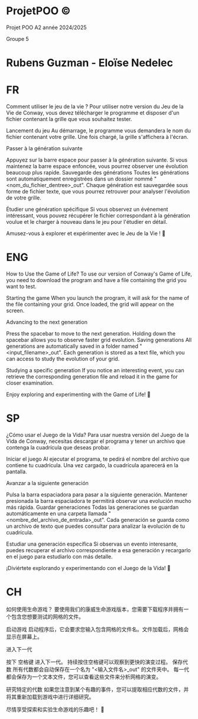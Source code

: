 # ProjetPOO ©
Projet POO A2 année 2024/2025

Groupe 5
# Rubens Guzman - Eloïse Nedelec


# FR
Comment utiliser le jeu de la vie ?
Pour utiliser notre version du Jeu de la Vie de Conway, vous devez télécharger le programme et disposer d'un fichier contenant la grille que vous souhaitez tester.

Lancement du jeu
Au démarrage, le programme vous demandera le nom du fichier contenant votre grille. Une fois chargé, la grille s'affichera à l'écran.

Passer à la génération suivante

Appuyez sur la barre espace pour passer à la génération suivante.
Si vous maintenez la barre espace enfoncée, vous pourrez observer une évolution beaucoup plus rapide.
Sauvegarde des générations
Toutes les générations sont automatiquement enregistrées dans un dossier nommé "<nom_du_fichier_dentree>_out".
Chaque génération est sauvegardée sous forme de fichier texte, que vous pourrez retrouver pour analyser l'évolution de votre grille.

Étudier une génération spécifique
Si vous observez un événement intéressant, vous pouvez récupérer le fichier correspondant à la génération voulue et le charger à nouveau dans le jeu pour l'étudier en détail.

Amusez-vous à explorer et expérimenter avec le Jeu de la Vie ! 🚀


# ENG

How to Use the Game of Life?
To use our version of Conway's Game of Life, you need to download the program and have a file containing the grid you want to test.

Starting the game
When you launch the program, it will ask for the name of the file containing your grid. Once loaded, the grid will appear on the screen.

Advancing to the next generation

Press the spacebar to move to the next generation.
Holding down the spacebar allows you to observe faster grid evolution.
Saving generations
All generations are automatically saved in a folder named "<input_filename>_out".
Each generation is stored as a text file, which you can access to study the evolution of your grid.

Studying a specific generation
If you notice an interesting event, you can retrieve the corresponding generation file and reload it in the game for closer examination.

Enjoy exploring and experimenting with the Game of Life! 🚀


# SP

¿Cómo usar el Juego de la Vida?
Para usar nuestra versión del Juego de la Vida de Conway, necesitas descargar el programa y tener un archivo que contenga la cuadrícula que deseas probar.

Iniciar el juego
Al ejecutar el programa, te pedirá el nombre del archivo que contiene tu cuadrícula. Una vez cargado, la cuadrícula aparecerá en la pantalla.

Avanzar a la siguiente generación

Pulsa la barra espaciadora para pasar a la siguiente generación.
Mantener presionada la barra espaciadora te permitirá observar una evolución mucho más rápida.
Guardar generaciones
Todas las generaciones se guardan automáticamente en una carpeta llamada "<nombre_del_archivo_de_entrada>_out".
Cada generación se guarda como un archivo de texto que puedes consultar para analizar la evolución de tu cuadrícula.

Estudiar una generación específica
Si observas un evento interesante, puedes recuperar el archivo correspondiente a esa generación y recargarlo en el juego para estudiarlo con más detalle.

¡Diviértete explorando y experimentando con el Juego de la Vida! 🚀

# CH

如何使用生命游戏？
要使用我们的康威生命游戏版本，您需要下载程序并拥有一个包含您想要测试的网格的文件。

启动游戏
启动程序后，它会要求您输入包含网格的文件名。文件加载后，网格会显示在屏幕上。

进入下一代

按下 空格键 进入下一代。
持续按住空格键可以观察到更快的演变过程。
保存代数
所有代数都会自动保存在一个名为 "<输入文件名>_out" 的文件夹中。
每一代都会保存为一个文本文件，您可以查看这些文件来分析网格的演变。

研究特定的代数
如果您注意到某个有趣的事件，您可以提取相应代数的文件，并将其重新加载到游戏中进行详细研究。

尽情享受探索和实验生命游戏的乐趣吧！ 🚀
